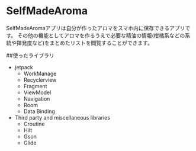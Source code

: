 # SelfMadeAroma
SelfMadeAromaアプリは自分が作ったアロマをスマホ内に保存できるアプリです。
その他の機能としてアロマを作るうえで必要な精油の情報(柑橘系などの系統や揮発度など)をまとめたリストを閲覧することができます。

##使ったライブラリ
- jetpack
  - WorkManage
  - Recyclerview
  - Fragment
  - ViewModel
  - Navigation
  - Room
  - Data Binding
- Third party and miscellaneous libraries
  - Croutine
  - Hilt
  - Gson
  - Glide
